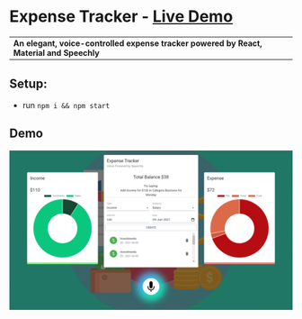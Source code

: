 # Expense Tracker - <a href="https://track-your-expense-with-speechly.netlify.app/" target="_blank">Live Demo</a>

<table>
<tr>
<td>
  <b>An elegant, voice-controlled expense tracker powered by React, Material and Speechly</b>
</td>
</tr>
</table>

## Setup:

- run <code>npm i && npm start</code>

## Demo 

<img src="./image.png">
